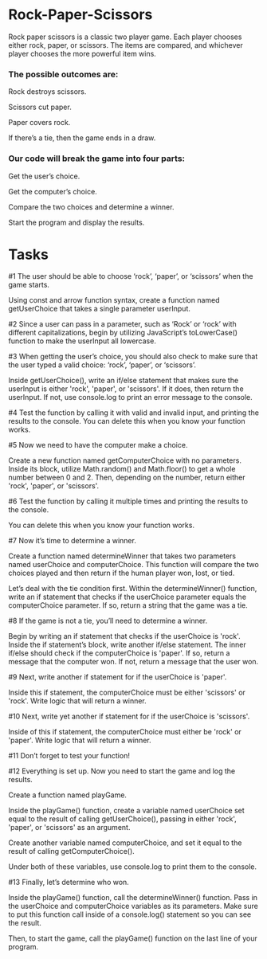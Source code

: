 # Rock-Paper-Scissors

Rock paper scissors is a classic two player game. Each player chooses either rock, paper, or scissors. The items are compared, and whichever player chooses the more powerful item wins.

### The possible outcomes are:

Rock destroys scissors.

Scissors cut paper.

Paper covers rock.

If there’s a tie, then the game ends in a draw.


### Our code will break the game into four parts:

Get the user’s choice.

Get the computer’s choice.

Compare the two choices and determine a winner.

Start the program and display the results.

# Tasks

#1 The user should be able to choose ‘rock’, ‘paper’, or ‘scissors’ when the game starts.

Using const and arrow function syntax, create a function named getUserChoice that takes a single parameter userInput.

#2 Since a user can pass in a parameter, such as ‘Rock’ or ‘rock’ with different capitalizations, begin by utilizing JavaScript’s toLowerCase() function to make the userInput all lowercase.

#3 When getting the user’s choice, you should also check to make sure that the user typed a valid choice: ‘rock’, ‘paper’, or ‘scissors’.

Inside getUserChoice(), write an if/else statement that makes sure the userInput is either 'rock', 'paper', or 'scissors'. If it does, then return the userInput. If not, use console.log to print an error message to the console.

#4 Test the function by calling it with valid and invalid input, and printing the results to the console.
You can delete this when you know your function works.

#5 Now we need to have the computer make a choice.

Create a new function named getComputerChoice with no parameters. Inside its block, utilize Math.random() and Math.floor() to get a whole number between 0 and 2. Then, depending on the number, return either 'rock', 'paper', or 'scissors'.

#6 Test the function by calling it multiple times and printing the results to the console.

You can delete this when you know your function works.

#7 Now it’s time to determine a winner.

Create a function named determineWinner that takes two parameters named userChoice and computerChoice. This function will compare the two choices played and then return if the human player won, lost, or tied.

Let’s deal with the tie condition first. Within the determineWinner() function, write an if statement that checks if the userChoice parameter equals the computerChoice parameter. If so, return a string that the game was a tie.

#8 If the game is not a tie, you’ll need to determine a winner.

Begin by writing an if statement that checks if the userChoice is 'rock'. Inside the if statement’s block, write another if/else statement. The inner if/else should check if the computerChoice is 'paper'. If so, return a message that the computer won. If not, return a message that the user won.

#9 Next, write another if statement for if the userChoice is 'paper'.

Inside this if statement, the computerChoice must be either 'scissors' or 'rock'. Write logic that will return a winner.

#10 Next, write yet another if statement for if the userChoice is 'scissors'.

Inside of this if statement, the computerChoice must either be 'rock' or 'paper'. Write logic that will return a winner.

#11 Don’t forget to test your function!

#12 Everything is set up. Now you need to start the game and log the results.

Create a function named playGame.

Inside the playGame() function, create a variable named userChoice set equal to the result of calling getUserChoice(), passing in either 'rock', 'paper', or 'scissors' as an argument.

Create another variable named computerChoice, and set it equal to the result of calling getComputerChoice().

Under both of these variables, use console.log to print them to the console.

#13 Finally, let’s determine who won.

Inside the playGame() function, call the determineWinner() function. Pass in the userChoice and computerChoice variables as its parameters. Make sure to put this function call inside of a console.log() statement so you can see the result.

Then, to start the game, call the playGame() function on the last line of your program.

